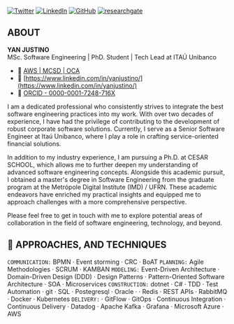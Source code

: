 
[![Twitter](https://img.shields.io/badge/-@yanjustino-1ca0f1?&logoColor=white&logo=Twitter&style=flat-square&link=https://twitter.com/yanjustino)](https://twitter.com/yanjustino)
[![LinkedIn](https://img.shields.io/badge/-Yan%20Justino-blue?logo=LinkedIn&style=flat-square&link=https://www.linkedin.com/in/yanjustino/)](https://www.linkedin.com/in/yanjustino/)
[![GitHub](https://img.shields.io/badge/-yanjustino-black?logo=GitHub&style=flat-square&link=https://github.com/yanjustino?tab=repositories)](https://github.com/yanjustino?tab=repositories)
[![researchgate](https://img.shields.io/badge/-yanjustino-black?logo=researchgate&style=flat-square&link=https://www.researchgate.net/profile/Yan-Justino-2)](https://www.researchgate.net/profile/Yan-Justino-2)

## ABOUT

**YAN JUSTINO**  
MSc. Software Engineering | PhD. Student | Tech Lead at ITAÚ Unibanco

- :link: [AWS | MCSD | OCA](https://www.youracclaim.com/users/yan-justino/badges)  
- :link: [https://www.linkedin.com/in/yanjustino/](https://www.linkedin.com/in/yanjustino/)  
- :link: [ORCID - 0000-0001-7248-716X](https://orcid.org/0000-0001-7248-716X)

I am a dedicated professional who consistently strives to integrate the best software engineering practices into my work. With over two decades of experience, I have had the privilege of contributing to the development of robust corporate software solutions. Currently, I serve as a Senior Software Engineer at Itaú Unibanco, where I play a role in crafting service-oriented financial solutions.

In addition to my industry experience, I am pursuing a Ph.D. at CESAR SCHOOL, which allows me to further deepen my understanding of advanced software engineering concepts. Alongside this academic pursuit, I obtained a master's degree in Software Engineering from the graduate program at the Metrópole Digital Institute (IMD) / UFRN. These academic endeavors have enriched my practical insights and equipped me to approach challenges with a more comprehensive perspective.

Please feel free to get in touch with me to explore potential areas of collaboration in the field of software engineering, technology, and beyond.

## 🔭 APPROACHES, AND TECHNIQUES

`COMMUNICATION:` BPMN · Event storming · CRC · BoAT  `PLANNING:` Agile Methodologies · SCRUM · KAMBAN `MODELING:` Event-Driven Architecture · Domain-Driven Design (DDD) · Design Patterns · Pattern-Oriented Software Architecture · SOA · Microservices `CONSTRUCTION:` dotnet · C# · TDD · Test Automation · git ·  SQL ·  Postegresql · Oracle · · Redis · REST APIs · RabbitMQ · Docker · Kubernetes `DELIVERY:` · GitFlow · GitOps · Continuous Integration · Continuous Delivery · Datadog · Apache Kafka ·  Grafana · Microsoft Azure · AWS 


<!--
**yanjustino/yanjustino** is a ✨ _special_ ✨ repository because its `README.md` (this file) appears on your GitHub profile.

Here are some ideas to get you started:

- 🔭 I’m currently working on ...
- 🌱 I’m currently learning ...
- 👯 I’m looking to collaborate on ...
- 🤔 I’m looking for help with ...
- 💬 Ask me about ...
- 📫 How to reach me: ...
- 😄 Pronouns: ...
- ⚡ Fun fact: ...
-->
